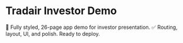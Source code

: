 # Tradair Investor Demo

🚀 Fully styled, 26-page app demo for investor presentation.
✅ Routing, layout, UI, and polish.
Ready to deploy.